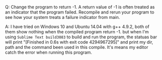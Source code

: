 Q: Change the program to return -1. A return value of -1 is often treated as an indicator that the program failed. Recompile and rerun your program to see how your system treats a failure indicator from main.

A: I have tried on Windows 10 and Ubuntu 14.04 with g++ 4.9.2, both of them show nothing when the compiled program return -1. but when I'm using `Sublime Text build3083` to build and run the program, the statuas bar will print "[Finished in 0.6s with exit code 4294967295]" and print my dir, path and the command been used in this compile. It's means my editor catch the error when running this program.